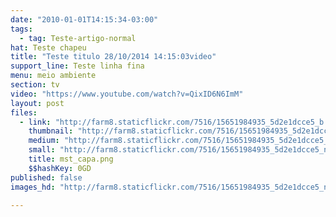 ```yaml
---
date: "2010-01-01T14:15:34-03:00"
tags:
  - tag: Teste-artigo-normal
hat: Teste chapeu
title: "Teste titulo 28/10/2014 14:15:03video"
support_line: Teste linha fina
menu: meio ambiente
section: tv
video: "https://www.youtube.com/watch?v=QixID6N6ImM"
layout: post
files:
  - link: "http://farm8.staticflickr.com/7516/15651984935_5d2e1dcce5_b.jpg"
    thumbnail: "http://farm8.staticflickr.com/7516/15651984935_5d2e1dcce5_t.jpg"
    medium: "http://farm8.staticflickr.com/7516/15651984935_5d2e1dcce5_z.jpg"
    small: "http://farm8.staticflickr.com/7516/15651984935_5d2e1dcce5_n.jpg"
    title: mst_capa.png
    $$hashKey: 0GD
published: false
images_hd: "http://farm8.staticflickr.com/7516/15651984935_5d2e1dcce5_n.jpg"

---
```

